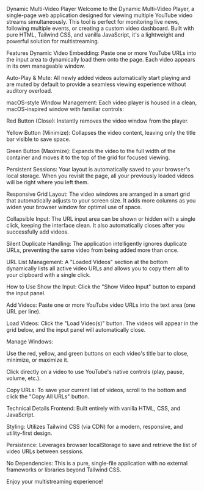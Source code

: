 Dynamic Multi-Video Player
Welcome to the Dynamic Multi-Video Player, a single-page web application designed for viewing multiple YouTube video streams simultaneously. This tool is perfect for monitoring live news, following multiple events, or creating a custom video dashboard. Built with pure HTML, Tailwind CSS, and vanilla JavaScript, it's a lightweight and powerful solution for multistreaming.

Features
Dynamic Video Embedding: Paste one or more YouTube URLs into the input area to dynamically load them onto the page. Each video appears in its own manageable window.

Auto-Play & Mute: All newly added videos automatically start playing and are muted by default to provide a seamless viewing experience without auditory overload.

macOS-style Window Management: Each video player is housed in a clean, macOS-inspired window with familiar controls:

Red Button (Close): Instantly removes the video window from the player.

Yellow Button (Minimize): Collapses the video content, leaving only the title bar visible to save space.

Green Button (Maximize): Expands the video to the full width of the container and moves it to the top of the grid for focused viewing.

Persistent Sessions: Your layout is automatically saved to your browser's local storage. When you revisit the page, all your previously loaded videos will be right where you left them.

Responsive Grid Layout: The video windows are arranged in a smart grid that automatically adjusts to your screen size. It adds more columns as you widen your browser window for optimal use of space.

Collapsible Input: The URL input area can be shown or hidden with a single click, keeping the interface clean. It also automatically closes after you successfully add videos.

Silent Duplicate Handling: The application intelligently ignores duplicate URLs, preventing the same video from being added more than once.

URL List Management: A "Loaded Videos" section at the bottom dynamically lists all active video URLs and allows you to copy them all to your clipboard with a single click.

How to Use
Show the Input: Click the "Show Video Input" button to expand the input panel.

Add Videos: Paste one or more YouTube video URLs into the text area (one URL per line).

Load Videos: Click the "Load Video(s)" button. The videos will appear in the grid below, and the input panel will automatically close.

Manage Windows:

Use the red, yellow, and green buttons on each video's title bar to close, minimize, or maximize it.

Click directly on a video to use YouTube's native controls (play, pause, volume, etc.).

Copy URLs: To save your current list of videos, scroll to the bottom and click the "Copy All URLs" button.

Technical Details
Frontend: Built entirely with vanilla HTML, CSS, and JavaScript.

Styling: Utilizes Tailwind CSS (via CDN) for a modern, responsive, and utility-first design.

Persistence: Leverages browser localStorage to save and retrieve the list of video URLs between sessions.

No Dependencies: This is a pure, single-file application with no external frameworks or libraries beyond Tailwind CSS.

Enjoy your multistreaming experience!

